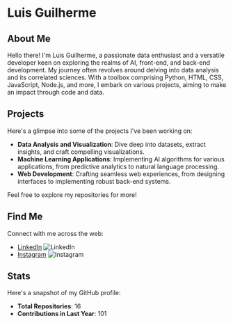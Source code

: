 # Luis Guilherme

## About Me

Hello there! I'm Luis Guilherme, a passionate data enthusiast and a versatile developer keen on exploring the realms of AI, front-end, and back-end development. My journey often revolves around delving into data analysis and its correlated sciences. With a toolbox comprising Python, HTML, CSS, JavaScript, Node.js, and more, I embark on various projects, aiming to make an impact through code and data.

## Projects

Here's a glimpse into some of the projects I've been working on:

- **Data Analysis and Visualization**: Dive deep into datasets, extract insights, and craft compelling visualizations.
- **Machine Learning Applications**: Implementing AI algorithms for various applications, from predictive analytics to natural language processing.
- **Web Development**: Crafting seamless web experiences, from designing interfaces to implementing robust back-end systems.

Feel free to explore my repositories for more!

## Find Me

Connect with me across the web:

- [LinkedIn](https://www.linkedin.com/in/luis-ggf/) ![LinkedIn](https://img.icons8.com/color/48/000000/linkedin.png)
- [Instagram](https://www.instagram.com/luis_ggfs/) ![Instagram](https://img.icons8.com/color/48/000000/instagram-new.png)

## Stats

Here's a snapshot of my GitHub profile:

- **Total Repositories**: 16
- **Contributions in Last Year**: 101

